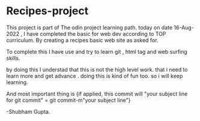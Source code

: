 # Recipes-project

This project is part of The odin project learning path. today on date 16-Aug-2022 , I have completed the basic for web dev according to TOP curriculum. By creating a recipes basic web site as asked for.

To complete this I have use and try to learn git , html tag and web surfing skills. 

by doing this I understad that this is not the high level work. that i need to learn more and get advance .  doing this is kind of fun too. so i will keep learning.

And most important thing is {if applied, this commit will "your subject line for git commit" = git commit-m"your subject line"}


-Shubham Gupta.